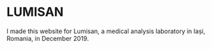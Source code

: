 # LUMISAN

I made this website for Lumisan, a medical analysis laboratory in Iași, Romania, in December 2019.
